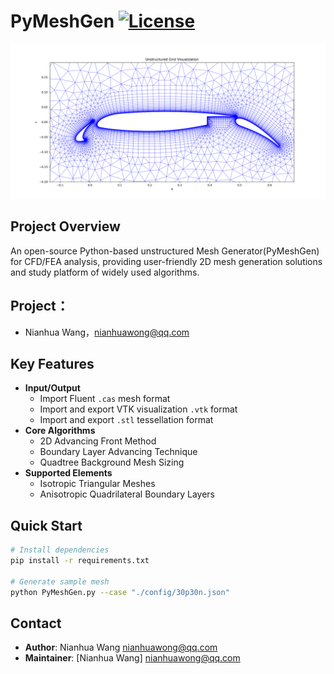 # PyMeshGen [![License](https://img.shields.io/badge/License-GPLv2+-brightgreen.svg)](https://www.gnu.org/licenses/old-licenses/gpl-2.0.html)

![Mesh Example](./docs/images/demo_mesh.png)

## Project Overview
An open-source Python-based unstructured Mesh Generator(PyMeshGen) for CFD/FEA analysis, providing user-friendly 2D mesh generation solutions and study platform of widely used algorithms.

## Project：
- Nianhua Wang，nianhuawong@qq.com

## Key Features
- **Input/Output**
  - Import Fluent `.cas` mesh format
  - Import and export VTK visualization `.vtk` format
  - Import and export `.stl` tessellation format
- **Core Algorithms**
  - 2D Advancing Front Method
  - Boundary Layer Advancing Technique
  - Quadtree Background Mesh Sizing
- **Supported Elements**
  - Isotropic Triangular Meshes
  - Anisotropic Quadrilateral Boundary Layers

## Quick Start
```bash
# Install dependencies
pip install -r requirements.txt

# Generate sample mesh
python PyMeshGen.py --case "./config/30p30n.json"
```

## Contact
- **Author**: Nianhua Wang <nianhuawong@qq.com>
- **Maintainer**: [Nianhua Wang] <nianhuawong@qq.com>
